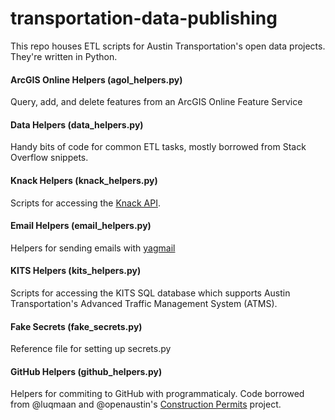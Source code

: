 # transportation-data-publishing

This repo houses ETL scripts for Austin Transportation's open data projects. They're written in Python.

#### ArcGIS Online Helpers (agol_helpers.py)
Query, add, and delete features from an ArcGIS Online Feature Service

#### Data Helpers (data_helpers.py)
Handy bits of code for common ETL tasks, mostly borrowed from Stack Overflow snippets.

#### Knack Helpers (knack_helpers.py)
Scripts for accessing the [Knack API](http://knack.freshdesk.com/support/solutions/articles/5000444173-working-with-the-api).

#### Email Helpers (email_helpers.py)
Helpers for sending emails with [yagmail](https://github.com/kootenpv/yagmail)

#### KITS Helpers (kits_helpers.py)
Scripts for accessing the KITS SQL database which supports Austin Transportation's Advanced Traffic Management System (ATMS).

#### Fake Secrets (fake_secrets.py)
Reference file for setting up secrets.py

#### GitHub Helpers (github_helpers.py)
Helpers for commiting to GitHub with programmaticaly. Code borrowed from @luqmaan and @openaustin's [Construction Permits](https://github.com/open-austin/construction-permits) project.
